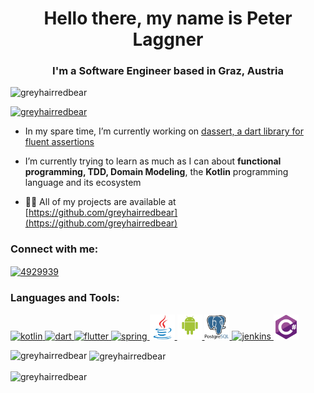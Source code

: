 <h1 align="center">Hello there, my name is Peter Laggner</h1>
<h3 align="center">I'm a Software Engineer based in Graz, Austria</h3>

<p align="left"> <img src="https://komarev.com/ghpvc/?username=greyhairredbear&label=Profile%20views&color=0e75b6&style=flat" alt="greyhairredbear" /> </p>

<p align="left"> <a href="https://github.com/ryo-ma/github-profile-trophy"><img src="https://github-profile-trophy.vercel.app/?username=greyhairredbear" alt="greyhairredbear" /></a> </p>

- In my spare time, I’m currently working on [dassert, a dart library for fluent assertions](https://github.com/greyhairredbear/dassert)

- I’m currently trying to learn as much as I can about **functional programming, TDD, Domain Modeling**, the **Kotlin** programming language and its ecosystem

- 👨‍💻 All of my projects are available at [https://github.com/greyhairredbear](https://github.com/greyhairredbear)

<h3 align="left">Connect with me:</h3>
<p align="left">
<a href="https://stackoverflow.com/users/4929939" target="blank"><img align="center" src="https://raw.githubusercontent.com/rahuldkjain/github-profile-readme-generator/master/src/images/icons/Social/stack-overflow.svg" alt="4929939" height="30" width="40" /></a>
</p>

<h3 align="left">Languages and Tools:</h3>
<p align="left"> <a href="https://kotlinlang.org" target="_blank" rel="noreferrer"> <img src="https://www.vectorlogo.zone/logos/kotlinlang/kotlinlang-icon.svg" alt="kotlin" width="40" height="40"/> </a> <a href="https://dart.dev" target="_blank" rel="noreferrer"> <img src="https://www.vectorlogo.zone/logos/dartlang/dartlang-icon.svg" alt="dart" width="40" height="40"/> </a> <a href="https://flutter.dev" target="_blank" rel="noreferrer"> <img src="https://www.vectorlogo.zone/logos/flutterio/flutterio-icon.svg" alt="flutter" width="40" height="40"/> </a> <a href="https://spring.io/" target="_blank" rel="noreferrer"> <img src="https://www.vectorlogo.zone/logos/springio/springio-icon.svg" alt="spring" width="40" height="40"/> </a> <a href="https://www.java.com" target="_blank" rel="noreferrer"> <img src="https://raw.githubusercontent.com/devicons/devicon/master/icons/java/java-original.svg" alt="java" width="40" height="40"/> </a> <a href="https://developer.android.com" target="_blank" rel="noreferrer"> <img src="https://raw.githubusercontent.com/devicons/devicon/master/icons/android/android-original-wordmark.svg" alt="android" width="40" height="40"/> </a>  <a href="https://www.postgresql.org" target="_blank" rel="noreferrer"> <img src="https://raw.githubusercontent.com/devicons/devicon/master/icons/postgresql/postgresql-original-wordmark.svg" alt="postgresql" width="40" height="40"/> </a> <a href="https://www.jenkins.io" target="_blank" rel="noreferrer"> <img src="https://www.vectorlogo.zone/logos/jenkins/jenkins-icon.svg" alt="jenkins" width="40" height="40"/> </a><a href="https://www.w3schools.com/cs/" target="_blank" rel="noreferrer"> <img src="https://raw.githubusercontent.com/devicons/devicon/master/icons/csharp/csharp-original.svg" alt="csharp" width="40" height="40"/> </a> </p>

<p><img align="left" src="https://github-readme-stats.vercel.app/api/top-langs?username=greyhairredbear&show_icons=true&locale=en&layout=compact" alt="greyhairredbear" /></p>

<p>&nbsp;<img align="center" src="https://github-readme-stats.vercel.app/api?username=greyhairredbear&show_icons=true&locale=en" alt="greyhairredbear" /></p>

<p><img align="center" src="https://github-readme-streak-stats.herokuapp.com/?user=greyhairredbear&" alt="greyhairredbear" /></p>
